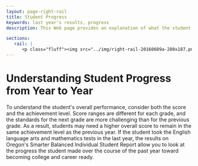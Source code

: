 ```yaml
---
layout: page-right-rail
title: Student Progress
keywords: last year's results, progress
description: This Web page provides an explanation of what the student's year-to-year performance means.

sections:
   rail: |
      <p class="fluff"><img src="../img/right-rail-20160609a-280x187.png" /></p>
---
```


# Understanding Student Progress from Year to Year

To understand the student's overall performance, consider both the score and the achievement level. Score ranges are different for each grade, and the standards for the next grade are more challenging than for the previous grade. As a result, students may need a higher overall score to remain in the same achievement level as the previous year. If the student took the English language arts and mathematics tests in the last year, the results on Oregon's Smarter Balanced Individual Student Report allow you to look at the progress the student made over the course of the past year toward becoming college and career ready.
